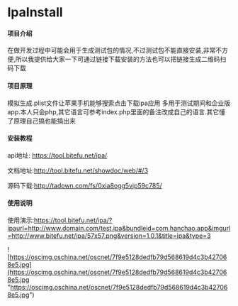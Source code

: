 # IpaInstall

#### 项目介绍
在做开发过程中可能会用于生成测试包的情况,不过测试包不能直接安装,非常不方便,所以我提供给大家一下可通过链接下载安装的方法也可以把链接生成二维码扫码下载
#### 项目原理

模拟生成.plist文件让苹果手机能够搜索点击下载ipa应用 多用于测试期间和企业版app.本人只会php,其它语言可参考index.php里面的备注改成自己的语言.其它懂了原理自己搞也能搞出来

#### 安装教程

api地址: https://tool.bitefu.net/ipa/

文档地址:http://tool.bitefu.net/showdoc/web/#/3

源码下载:http://tadown.com/fs/0xia8ogg5vip59c785/



#### 使用说明

使用演示:https://tool.bitefu.net/ipa/?ipaurl=http://www.domain.com/test.ipa&bundleid=com.hanchao.app&imgurl=http://www.bitefu.net/ipa/57x57.png&version=1.0.1&title=ipa&type=3

![https://oscimg.oschina.net/oscnet/7f9e5128dedfb79d568619d4c3b427068e5.jpg](https://oscimg.oschina.net/oscnet/7f9e5128dedfb79d568619d4c3b427068e5.jpg "https://oscimg.oschina.net/oscnet/7f9e5128dedfb79d568619d4c3b427068e5.jpg")